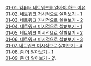[01-01. 컴퓨터 네트워크를 알아야 하는 이유](<01-01. 컴퓨터 네트워크를 알아야 하는 이유.md>)\
[01-02. 네트워크 거시적으로 살펴보기 - 1](<01-02. 네트워크 거시적으로 살펴보기 - 1.md>)\
[01-03. 네트워크 거시적으로 살펴보기 - 2](<01-03. 네트워크 거시적으로 살펴보기 - 2.md>)\
[01-04. 네트워크 미시적으로 살펴보기 - 1](<01-04. 네트워크 미시적으로 살펴보기 - 1.md>)\
[01-05. 네트워크 미시적으로 살펴보기 - 2](<01-05. 네트워크 미시적으로 살펴보기 - 2.md>)\
[01-06. 네트워크 미시적으로 살펴보기 - 3](<01-06. 네트워크 미시적으로 살펴보기 - 3.md>)\
[01-07. 네트워크 미시적으로 살펴보기 - 4](<01-07. 네트워크 미시적으로 살펴보기 - 4.md>)\
[01-08. 좀 더 알아보기 - 1](<01-08. 좀 더 알아보기 - 1.md>)\
[01-09. 좀 더 알아보기 - 2](<01-09. 좀 더 알아보기 - 2.md>)\